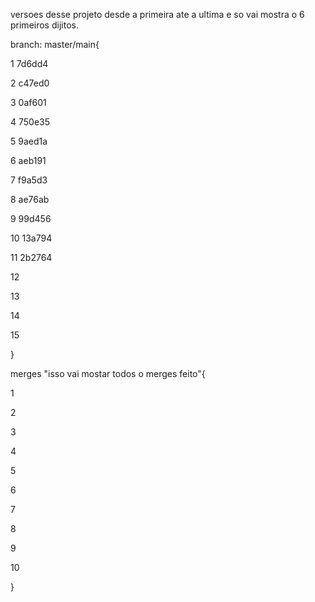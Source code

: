 versoes desse projeto desde a primeira ate a ultima e so vai mostra o 6 primeiros dijitos.

branch: master/main{

1 7d6dd4

2 c47ed0

3 0af601

4 750e35

5 9aed1a

6 aeb191

7 f9a5d3

8 ae76ab

9 99d456

10 13a794

11 2b2764

12

13

14

15


}

merges "isso vai mostar todos o merges feito"{

1 

2 

3 

4 

5 

6 

7 

8 

9 

10 

}

